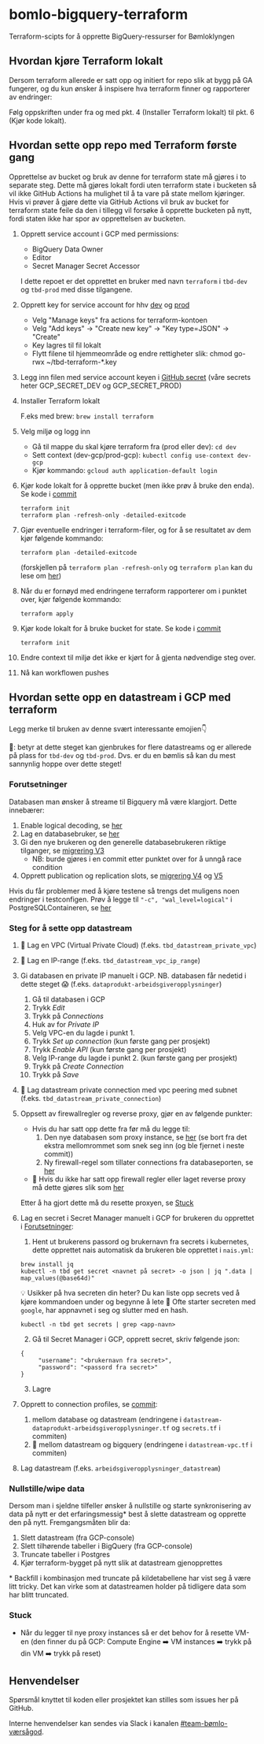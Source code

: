 # bomlo-bigquery-terraform

Terraform-scipts for å opprette BigQuery-ressurser for Bømloklyngen

## Hvordan kjøre Terraform lokalt

Dersom terraform allerede er satt opp og initiert for repo slik at bygg på GA fungerer, og du kun ønsker å inspisere hva terraform finner og rapporterer av endringer:

Følg oppskriften under fra og med pkt. 4 (Installer Terraform lokalt) til pkt. 6 (Kjør kode lokalt).

## Hvordan sette opp repo med Terraform første gang

Opprettelse av bucket og bruk av denne for terraform state må gjøres i to separate steg. Dette må gjøres lokalt fordi uten terraform state i bucketen så vil ikke GitHub Actions ha mulighet til å ta vare på state mellom kjøringer. Hvis vi prøver å gjøre dette via GitHub Actions vil bruk av bucket for terraform state feile da den i tillegg vil forsøke å opprette bucketen på nytt, fordi staten ikke har spor av opprettelsen av bucketen.

1. Opprett service account i GCP med permissions:

   - BigQuery Data Owner
   - Editor
   - Secret Manager Secret Accessor

   I dette repoet er det opprettet en bruker med navn `terraform` i `tbd-dev` og `tbd-prod` med disse tilgangene.

2. Opprett key for service account for hhv [dev](https://console.cloud.google.com/iam-admin/serviceaccounts?project=tbd-dev-7ff9) og [prod](https://console.cloud.google.com/iam-admin/serviceaccounts?project=tbd-prod-eacd)

   - Velg "Manage keys" fra actions for terraform-kontoen
   - Velg "Add keys" -> "Create new key" -> "Key type=JSON" -> "Create"
   - Key lagres til fil lokalt
   - Flytt filene til hjemmeområde og endre rettigheter slik: chmod go-rwx ~/tbd-terraform-\*.key

3. Legg inn filen med service account keyen i [GitHub secret](https://github.com/navikt/bomlo-bigquery-terraform/settings/secrets/actions) (våre secrets heter GCP_SECRET_DEV og GCP_SECRET_PROD)

4. Installer Terraform lokalt

   F.eks med brew: `brew install terraform`

5. Velg miljø og logg inn

   - Gå til mappe du skal kjøre terraform fra (prod eller dev): `cd dev`
   - Sett context (dev-gcp/prod-gcp): `kubectl config use-context dev-gcp`
   - Kjør kommando: `gcloud auth application-default login`

6. Kjør kode lokalt for å opprette bucket (men ikke prøv å bruke den enda). Se kode i [commit](https://github.com/navikt/bomlo-bigquery-terraform/commit/3a6b7edb78a29052cd1e1dfae54c5ac3404768f8)
   ```
   terraform init
   terraform plan -refresh-only -detailed-exitcode
   ```
7. Gjør eventuelle endringer i terraform-filer, og for å se resultatet av dem kjør følgende kommando:
   ```
   terraform plan -detailed-exitcode
   ```
   (forskjellen på `terraform plan -refresh-only` og `terraform plan` kan du lese om [her](https://medium.com/code-oil/understanding-terraform-plan-apply-refresh-only-the-myths-and-fixing-drift-5963207a1df8))
8. Når du er fornøyd med endringene terraform rapporterer om i punktet over, kjør følgende kommando:
   ```
   terraform apply
   ```
9. Kjør kode lokalt for å bruke bucket for state. Se kode i [commit](https://github.com/navikt/bomlo-bigquery-terraform/commit/42b61393184652e12f2efaf9bb974e7c7cfbeefb)
   ```
   terraform init
   ```
10. Endre context til miljø det ikke er kjørt for å gjenta nødvendige steg over.
11. Nå kan workflowen pushes

## Hvordan sette opp en datastream i GCP med terraform

Legg merke til bruken av denne svært interessante emojien👇

🥇: betyr at dette steget kan gjenbrukes for flere datastreams og er allerede på plass for `tbd-dev` og `tbd-prod`. Dvs. er du en bømlis så kan du mest sannynlig hoppe over dette steget!

### Forutsetninger

Databasen man ønsker å streame til Bigquery må være klargjort. Dette innebærer:

1. Enable logical decoding, se [her](https://github.com/navikt/helse-dataprodukter/blob/5041c1cfd9fb85fb48ea0de2e3ac3882b4e3d0b6/arbeidsgiveropplysninger/deploy/nais.yml#L37)
2. Lag en databasebruker, se [her](https://github.com/navikt/helse-dataprodukter/blob/5041c1cfd9fb85fb48ea0de2e3ac3882b4e3d0b6/arbeidsgiveropplysninger/deploy/nais.yml#L35)
3. Gi den nye brukeren og den generelle databasebrukeren riktige tilganger, se [migrering V3](https://github.com/navikt/helse-dataprodukter/blob/main/forstegangsbehandling/src/main/resources/db/migration/V3__datastream_grants.sql)
   - NB: burde gjøres i en commit etter punktet over for å unngå race condition
4. Opprett publication og replication slots, se [migrering V4](https://github.com/navikt/helse-dataprodukter/blob/main/forstegangsbehandling/src/main/resources/db/migration/V4__datastream_publication.sql)
   og [V5](https://github.com/navikt/helse-dataprodukter/blob/main/forstegangsbehandling/src/main/resources/db/migration/V5__datastream_replication.sql)

Hvis du får problemer med å kjøre testene så trengs det muligens noen endringer i testconfigen. Prøv å legge til
`"-c", "wal_level=logical"` i PostgreSQLContaineren, se [her](https://github.com/navikt/helse-dataprodukter/blob/3e4245321e3ba5bf8e221b7e7ee8581d864c9d27/arbeidsgiveropplysninger/src/test/kotlin/arbeidsgiveropplysninger/TestDatabase.kt#L18)

### Steg for å sette opp datastream

1. 🥇 Lag en VPC (Virtual Private Cloud) (f.eks. `tbd_datastream_private_vpc`)
2. 🥇 Lag en IP-range (f.eks. `tbd_datastream_vpc_ip_range`)
3. Gi databasen en private IP manuelt i GCP. NB. databasen får nedetid i dette steget 😱 (f.eks. `dataprodukt-arbeidsgiveropplysninger`)

   1. Gå til databasen i GCP
   2. Trykk _Edit_
   3. Trykk på _Connections_
   4. Huk av for _Private IP_
   5. Velg VPC-en du lagde i punkt 1.
   6. Trykk _Set up connection_ (kun første gang per prosjekt)
   7. Trykk _Enable API_ (kun første gang per prosjekt)
   8. Velg IP-range du lagde i punkt 2. (kun første gang per prosjekt)
   9. Trykk på _Create Connection_
   10. Trykk på _Save_

4. 🥇 Lag datastream private connection med vpc peering med subnet (f.eks. `tbd_datastream_private_connection`)
5. Oppsett av firewallregler og reverse proxy, gjør en av følgende punkter:

   - Hvis du har satt opp dette fra før må du legge til:
     1. Den nye databasen som proxy instance, se [her](https://github.com/navikt/bomlo-bigquery-terraform/commit/08af6cda5adfc8ee07e0d13c7a61bcfa7cdcea0f) (se bort fra det ekstra mellomrommet som snek seg inn (og ble fjernet i neste commit))
     2. Ny firewall-regel som tillater connections fra databaseporten, se [her](https://github.com/navikt/bomlo-bigquery-terraform/blob/1349486438d25d890ef5a6a2a8603e1511db5377/prod/datastream-vpc.tf#L41)
   - 🥇 Hvis du ikke har satt opp firewall regler eller laget reverse proxy må dette gjøres slik som [her](https://github.com/navikt/bomlo-bigquery-terraform/commit/08f5d25cd1956cd686874247b51608031c979f85)

   Etter å ha gjort dette må du resette proxyen, se [Stuck](#stuck)

6. Lag en secret i Secret Manager manuelt i GCP for brukeren du opprettet i [Forutsetninger](#Forutsetninger):

   1. Hent ut brukerens passord og brukernavn fra secrets i kubernetes, dette opprettet nais automatisk da brukeren ble opprettet i `nais.yml`:

   ```
   brew install jq
   kubectl -n tbd get secret <navnet på secret> -o json | jq ".data | map_values(@base64d)"
   ```

   💡 Usikker på hva secreten din heter? Du kan liste opp secrets ved å kjøre kommandoen under og begynne å lete 🔎 Ofte starter secreten med `google`, har appnavnet i seg og slutter med en hash.

   ```
   kubectl -n tbd get secrets | grep <app-navn>
   ```

   2. Gå til Secret Manager i GCP, opprett secret, skriv følgende json:

   ```
   {
        "username": "<brukernavn fra secret>",
        "password": "<passord fra secret>"
   }
   ```

   3. Lagre

7. Opprett to connection profiles, se [commit](https://github.com/navikt/bomlo-bigquery-terraform/commit/6af1542dce45ac541a670e1f07bcd3a25e98f13d):
   1. mellom database og datastream (endringene i `datastream-dataprodukt-arbeidsgiveropplysninger.tf` og `secrets.tf` i commiten)
   2. 🥇 mellom datastream og bigquery (endringene i `datastream-vpc.tf` i commiten)
8. Lag datastream (f.eks. `arbeidsgiveropplysninger_datastream`)

### Nullstille/wipe data

Dersom man i sjeldne tilfeller ønsker å nullstille og starte synkronisering av data på nytt er det erfaringsmessig\* best å slette datastream og opprette den på nytt.
Fremgangsmåten blir da:

1. Slett datastream (fra GCP-console)
2. Slett tilhørende tabeller i BigQuery (fra GCP-console)
3. Truncate tabeller i Postgres
4. Kjør terraform-bygget på nytt slik at datastream gjenopprettes

\* Backfill i kombinasjon med truncate på kildetabellene har vist seg å være litt tricky. Det kan virke som at datastreamen holder på tidligere data som har blitt truncated.

### Stuck

- Når du legger til nye proxy instances så er det behov for å resette VM-en (den finner du på GCP: Compute Engine ➡️ VM instances ➡️ trykk på din VM ➡️ trykk på reset)

## Henvendelser

Spørsmål knyttet til koden eller prosjektet kan stilles som issues her på GitHub.

Interne henvendelser kan sendes via Slack i kanalen [#team-bømlo-værsågod](https://nav-it.slack.com/archives/C019637N90X).
